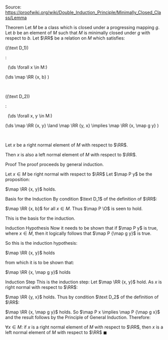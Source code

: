 # 

Source: https://proofwiki.org/wiki/Double_Induction_Principle/Minimally_Closed_Class/Lemma



Theorem
Let $M$ be a class which is closed under a progressing mapping $g$.
Let $b$ be an element of $M$ such that $M$ is minimally closed under $g$ with respect to $b$.
Let $\RR$ be a relation on $M$ which satisfies:




\((\text D_1)\)  

$:$  





  \(\ds \forall x \in M:\)

\(\ds \map \RR {x, b} \)   







  


\((\text D_2)\)  

$:$  





  \(\ds \forall x, y \in M:\)

\(\ds \map \RR {x, y} \land \map \RR {y, x} \implies \map \RR {x, \map g y} \)   







  

Let $x$ be a right normal element of $M$ with respect to $\RR$.

Then $x$ is also a left normal element of $M$ with respect to $\RR$.


Proof
The proof proceeds by general induction.

Let $x \in M$ be right normal with respect to $\RR$
Let $\map P y$ be the proposition:

$\map \RR {x, y}$ holds.


Basis for the Induction
By condition $\text D_1$ of the definition of $\RR$:

$\map \RR {x, b}$
for all $x \in M$.
Thus $\map P \O$ is seen to hold.

This is the basis for the induction.


Induction Hypothesis
Now it needs to be shown that if $\map P y$ is true, where $x \in M$, then it logically follows that $\map P {\map g y}$ is true.

So this is the induction hypothesis:

$\map \RR {x, y}$ holds

from which it is to be shown that:

$\map \RR {x, \map g y}$ holds


Induction Step
This is the induction step:
Let $\map \RR {x, y}$ hold.
As $x$ is right normal with respect to $\RR$:

$\map \RR {y, x}$ holds.
Thus by condition $\text D_2$ of the definition of $\RR$:

$\map \RR {x, \map g y}$ holds.
So $\map P x \implies \map P {\map g x}$ and the result follows by the Principle of General Induction.
Therefore:

$\forall x \in M$: if $x$ is a right normal element of $M$ with respect to $\RR$, then $x$ is a left normal element of $M$ with respect to $\RR$
$\blacksquare$





